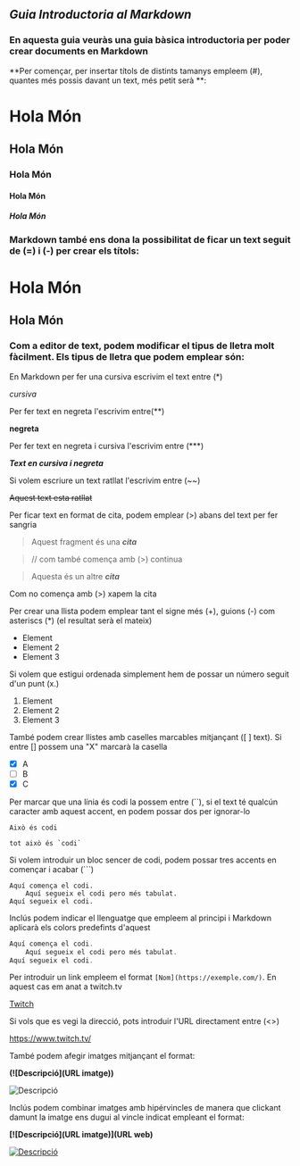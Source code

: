 ## ***Guia Introductoria al Markdown***



### En aquesta guia veuràs una guia bàsica introductoria per poder crear documents en Markdown

**Per començar, per insertar títols de distints tamanys empleem (#), quantes més possis davant un text, més petit serà **:

# Hola Món

## Hola Món

### Hola Món

#### Hola Món

##### Hola Món





### Markdown també ens dona la possibilitat de ficar un text seguit de (=) i (-) per crear els títols:

Hola Món
=
Hola Món
-

### Com a editor de text, podem modificar el tipus de lletra molt fàcilment. Els tipus de lletra que podem emplear són:

En Markdown per fer una cursiva escrivim el text entre (*)

*cursiva* 

Per fer text en negreta l'escrivim entre(**)

**negreta**

Per fer text en negreta i cursiva l'escrivim entre (***)

***Text en cursiva i negreta***

Si volem escriure un text ratllat l'escrivim entre (~~)

~~Aquest text esta ratllat~~

Per ficar text en format de cita, podem emplear (>) abans del text per fer sangria

>Aquest fragment és una ***cita***

> // com també comença amb (>) continua 

>Aquesta és un altre ***cita***

Com no comença amb (>) xapem la cita

Per crear una llista podem emplear tant el signe més (+), guions (-) com asteriscs (*) (el resultat serà el mateix)

+ Element 
+ Element 2
+ Element 3

Si volem que estigui ordenada simplement hem de possar un número seguit d'un punt (x.)

1. Element 
2. Element 2
3. Element 3

També podem crear llistes amb caselles marcables mitjançant ([ ] text). Si entre [] possem una "X" marcarà la casella

+ [x] A
+ [ ] B
+ [x] C

Per marcar que una línia és codi la possem entre (``), si el text té qualcún caracter amb aquest accent, en podem possar dos per ignorar-lo

`Això és codi`

``tot això és `codi` ``

Si volem introduir un bloc sencer de codi, podem possar tres accents en començar i acabar (```)

```
Aquí comença el codi.
    Aquí segueix el codi pero més tabulat.
Aquí segueix el codi.
```

Inclús podem indicar el llenguatge que empleem al principi i Markdown aplicarà els colors predefints d'aquest

```js
Aquí comença el codi.
    Aquí segueix el codi pero més tabulat.
Aquí segueix el codi.
```

Per introduir un link empleem el format `[Nom](https://exemple.com/)`. En aquest cas em anat a twitch.tv


[Twitch](https://www.twitch.tv/  "link a twitch" )


Si vols que es vegi la direcció, pots introduir l'URL directament entre (<>)


<https://www.twitch.tv/>


També podem afegir imatges mitjançant el format:  

**(![Descripció](URL imatge))**


![Descripció](https://estaticos.muyinteresante.es/media/cache/1140x_thumb/uploads/images/gallery/5d9208eb5cafe81a0f3c986a/delfin0_0.jpg)  


Inclús podem combinar imatges amb hipérvincles de manera que clickant damunt la imatge ens dugui al vincle indicat empleant el format:  

**[![Descripció](URL imatge)](URL web)**


[![Descripció](https://estaticos.muyinteresante.es/media/cache/1140x_thumb/uploads/images/gallery/5d9208eb5cafe81a0f3c986a/delfin0_0.jpg)](https://www.salvemosalosdelfines.org/)







